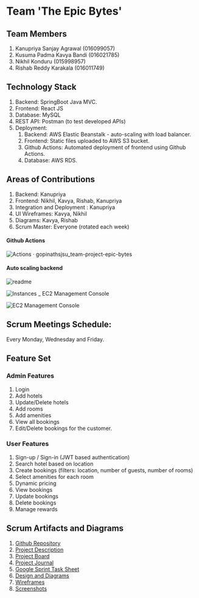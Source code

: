 # Team 'The Epic Bytes'
## Team Members 
1.  Kanupriya Sanjay Agrawal (016099057) 
2.  Kusuma Padma Kavya Bandi (016021785)
3.  Nikhil Konduru (015998957)
4.  Rishab Reddy Karakala (016011749)
    
## Technology Stack
1. Backend: SpringBoot Java MVC.
2. Frontend: React JS 
3. Database: MySQL
4. REST API: Postman (to test developed APIs)
5. Deployment: 
    1. Backend: AWS Elastic Beanstalk - auto-scaling with load balancer.
    2. Frontend: Static files uploaded to AWS S3 bucket. 
    3. Github Actions: Automated deployment of frontend using Github Actions.
    4. Database: AWS RDS.

## Areas of Contributions
1. Backend: Kanupriya
2. Frontend: Nikhil, Kavya, Rishab, Kanupriya
3. Integration and Deployment : Kanupriya
4. UI Wireframes: Kavya, Nikhil
5. Diagrams: Kavya, Rishab
6. Scrum Master: Everyone (rotated each week)

#### Github Actions
![Actions · gopinathsjsu_team-project-epic-bytes](https://user-images.githubusercontent.com/98919191/168183341-2fd7a449-5ae1-4e1c-869b-64b890e8583e.png)

#### Auto scaling backend
![readme](https://user-images.githubusercontent.com/98919191/168183459-5c32fa58-5115-43d6-80ac-601acbbe654c.PNG)

![Instances _ EC2 Management Console](https://user-images.githubusercontent.com/98919191/168183555-22174f85-fc64-41e5-abf5-e7027ab23e47.png)

![EC2 Management Console](https://user-images.githubusercontent.com/98919191/168183579-2faddecd-825f-4a64-8388-9c86632f5a2d.png)

## Scrum Meetings Schedule:
Every Monday, Wednesday and Friday.

## Feature Set

### Admin Features
1. Login
2. Add hotels
3. Update/Delete hotels
4. Add rooms
5. Add amenities
6. View all bookings
7. Edit/Delete bookings for the customer. 

### User Features
1. Sign-up / Sign-in (JWT based authentication)
2. Search hotel based on location
3. Create bookings (filters: location, number of guests, number of rooms)
4. Select amenities for each room
5. Dynamic pricing
6. View bookings
7. Update bookings
8. Delete bookings
9. Manage rewards

## Scrum Artifacts and Diagrams
1. [Github Repository](https://github.com/gopinathsjsu/team-project-epic-bytes)
2. [Project Description](https://github.com/gopinathsjsu/team-project-epic-bytes/tree/main/Documents)
3. [Project Board](https://github.com/gopinathsjsu/team-project-epic-bytes/projects/1?fullscreen=true)
4. [Project Journal](https://docs.google.com/spreadsheets/d/15M5PeLs3XdQYNBMGUXqGygoVSTw7Rdw4FuGXJJHfMp8/edit#gid=0)
5. [Google Sprint Task Sheet](https://docs.google.com/spreadsheets/d/1Ggy-KawX5-QwUmLRELzjivPqE8Qwll7CwfOdc7E0y3A/edit#gid=0)
6. [Design and Diagrams](https://github.com/gopinathsjsu/team-project-epic-bytes/tree/main/Documents/Diagrams)
7. [Wireframes](https://github.com/gopinathsjsu/team-project-epic-bytes/tree/main/Documents/Wireframes)
8. [Screenshots](https://github.com/gopinathsjsu/team-project-epic-bytes/tree/main/Documents)

